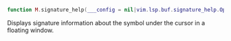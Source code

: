 ```lua
function M.signature_help(___config = nil|vim.lsp.buf.signature_help.Opts___) end
```

 Displays signature information about the symbol under the cursor in a
 floating window.

